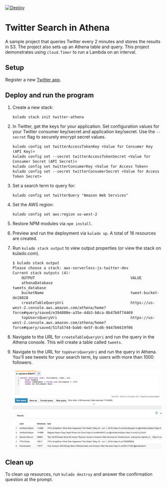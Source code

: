 [![Deploy](https://get.kulado.com/new/button.svg)](https://app.kulado.com/new)

# Twitter Search in Athena

A sample project that queries Twitter every 2 minutes and stores the results in S3. The project also sets up an Athena table and query. This project demonstrates using `cloud.Timer` to run a Lambda on an interval.

## Setup

Register a new [Twitter app](https://apps.twitter.com/). 

## Deploy and run the program

1.  Create a new stack:

    ```
    kulado stack init twitter-athena
    ```

1.  In Twitter, get the keys for your application. Set configuration values for your Twitter consumer key/secret and application key/secret. Use the `--secret` flag to securely encrypt secret values.

    ```
    kulado config set twitterAccessTokenKey <Value for Consumer Key (API Key)>
    kulado config set --secret twitterAccessTokenSecret <Value for Consumer Secret (API Secret)> 
    kulado config set twitterConsumerKey <Value for Access Token>
    kulado config set --secret twitterConsumerSecret <Value for Access Token Secret>
    ```

1.  Set a search term to query for:

    ```
    kulado config set twitterQuery "Amazon Web Services"
    ```
  
1.  Set the AWS region:

    ```bash
    kulado config set aws:region us-west-2
    ```

1.  Restore NPM modules via `npm install`.

1.  Preview and run the deployment via `kulado up`. A total of 16 resources are created.

1.  Run `kulado stack output` to view output properties (or view the stack on kulado.com).

    ```
    $ kulado stack output
    Please choose a stack: aws-serverless-js-twitter-dev
    Current stack outputs (4):
        OUTPUT                                           VALUE
        athenaDatabase                                   tweets_database
        bucketName                                       tweet-bucket-de18828
        createTableQueryUri                              https://us-west-2.console.aws.amazon.com/athena/home?force#query/saved/e394800e-a35e-44b3-b8ca-8b47b0f74469
        topUsersQueryUri                                 https://us-west-2.console.aws.amazon.com/athena/home?force#query/saved/51fa5744-bab6-4e5f-8cd6-9447b6619f06
    ```

1.  Navigate to the URL for `createTableQueryUri` and run the query in the Athena console. This will create a table called `tweets`.

1.  Navigate to the URL for `topUsersQueryUri` and run the query in Athena. You'll see tweets for your search term, by users with more than 1000 followers.

    ![Athena console](athena-screenshot.png)

## Clean up

To clean up resources, run `kulado destroy` and answer the confirmation question at the prompt.


